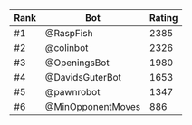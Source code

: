 Rank|Bot|Rating
---|---|---
#1|@RaspFish|2385
#2|@colinbot|2326
#3|@OpeningsBot|1980
#4|@DavidsGuterBot|1653
#5|@pawnrobot|1347
#6|@MinOpponentMoves|886
